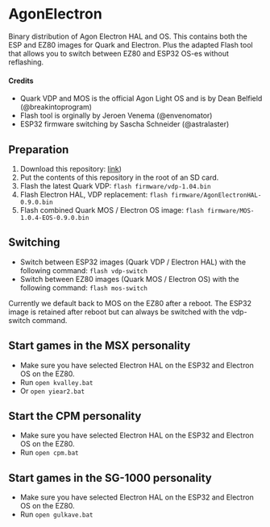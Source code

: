 # AgonElectron
Binary distribution of Agon Electron HAL and OS. This contains both the ESP and EZ80 images for Quark and Electron. Plus the adapted Flash tool that allows you to switch between EZ80 and ESP32 OS-es without reflashing.

#### Credits
* Quark VDP and MOS is the official Agon Light OS and is by Dean Belfield (@breakintoprogram)
* Flash tool is orginally by Jeroen Venema (@envenomator)
* ESP32 firmware switching by Sascha Schneider (@astralaster)

## Preparation
1. Download this repository: [link](https://github.com/S0urceror/AgonElectron/zipball/main))
2. Put the contents of this repository in the root of an SD card.
3. Flash the latest Quark VDP: ```flash firmware/vdp-1.04.bin```
4. Flash Electron HAL, VDP replacement: ```flash firmware/AgonElectronHAL-0.9.0.bin```
5. Flash combined Quark MOS / Electron OS image: ```flash firmware/MOS-1.0.4-EOS-0.9.0.bin```

## Switching
* Switch between ESP32 images (Quark VDP / Electron HAL) with the following command: ```flash vdp-switch```
* Switch between EZ80 images (Quark MOS / Electron OS) with the following command: ```flash mos-switch```

Currently we default back to MOS on the EZ80 after a reboot. The ESP32 image is retained after reboot but can always be switched with the vdp-switch command.

## Start games in the MSX personality
* Make sure you have selected Electron HAL on the ESP32 and Electron OS on the EZ80.
* Run
``` open kvalley.bat ```
* Or
``` open yiear2.bat ```

## Start the CPM personality
* Make sure you have selected Electron HAL on the ESP32 and Electron OS on the EZ80.
* Run
``` open cpm.bat ```

## Start games in the SG-1000 personality
* Make sure you have selected Electron HAL on the ESP32 and Electron OS on the EZ80.
* Run
``` open gulkave.bat ```